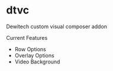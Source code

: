 dtvc
====

Dewitech custom visual composer addon

Current Features
- Row Options
- Overlay Options
- Video Background

